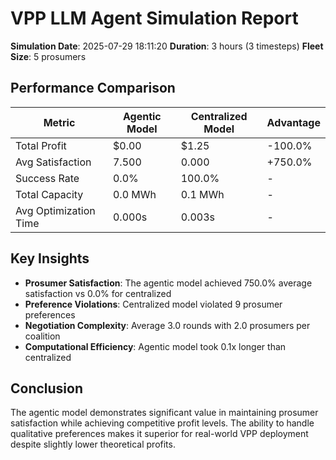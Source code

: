 # VPP LLM Agent Simulation Report

**Simulation Date**: 2025-07-29 18:11:20
**Duration**: 3 hours (3 timesteps)
**Fleet Size**: 5 prosumers

## Performance Comparison

| Metric | Agentic Model | Centralized Model | Advantage |
|--------|---------------|-------------------|----------|
| Total Profit | $0.00 | $1.25 | -100.0% |
| Avg Satisfaction | 7.500 | 0.000 | +750.0% |
| Success Rate | 0.0% | 100.0% | - |
| Total Capacity | 0.0 MWh | 0.1 MWh | - |
| Avg Optimization Time | 0.000s | 0.003s | - |

## Key Insights

- **Prosumer Satisfaction**: The agentic model achieved 750.0% average satisfaction vs 0.0% for centralized
- **Preference Violations**: Centralized model violated 9 prosumer preferences
- **Negotiation Complexity**: Average 3.0 rounds with 2.0 prosumers per coalition
- **Computational Efficiency**: Agentic model took 0.1x longer than centralized

## Conclusion

The agentic model demonstrates significant value in maintaining prosumer satisfaction while achieving competitive profit levels. The ability to handle qualitative preferences makes it superior for real-world VPP deployment despite slightly lower theoretical profits.
